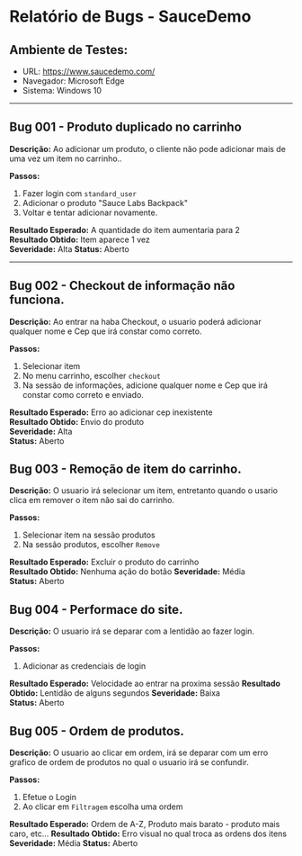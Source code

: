 # Relatório de Bugs - SauceDemo

##  Ambiente de Testes:
- URL: https://www.saucedemo.com/
- Navegador: Microsoft Edge
- Sistema: Windows 10

---

##  Bug 001 - Produto duplicado no carrinho

**Descrição:** Ao adicionar um produto, o cliente não pode adicionar mais de uma vez um item no carrinho..

**Passos:**
1. Fazer login com `standard_user`
2. Adicionar o produto "Sauce Labs Backpack"
3. Voltar e tentar adicionar novamente.

**Resultado Esperado:** A quantidade do item aumentaria para 2  
**Resultado Obtido:** Item aparece 1 vez  
**Severidade:** Alta 
**Status:** Aberto

---

##  Bug 002 - Checkout de informação não funciona.

**Descrição:** Ao entrar na haba Checkout, o usuario poderá adicionar qualquer nome e Cep que irá constar como correto.

**Passos:**
1. Selecionar item
2. No menu carrinho, escolher `checkout`
3. Na sessão de informações, adicione qualquer nome e Cep que irá constar como correto e enviado.

**Resultado Esperado:** Erro ao adicionar cep inexistente  
**Resultado Obtido:** Envio do produto  
**Severidade:** Alta  
**Status:** Aberto

##  Bug 003 - Remoção de item do carrinho.

**Descrição:** O usuario irá selecionar um item, entretanto quando o usario clica em remover o item não sai do carrinho.

**Passos:**
1. Selecionar item na sessão produtos
2. Na sessão produtos, escolher `Remove`

**Resultado Esperado:** Excluir o produto do carrinho  
**Resultado Obtido:** Nenhuma ação do botão
**Severidade:** Média  
**Status:** Aberto

##  Bug 004 - Performace do site.

**Descrição:** O usuario irá se deparar com a lentidão ao fazer login.

**Passos:**
1. Adicionar as credenciais de login

**Resultado Esperado:** Velocidade ao entrar na proxima sessão
**Resultado Obtido:** Lentidão de alguns segundos
**Severidade:** Baixa  
**Status:** Aberto

##  Bug 005 - Ordem de produtos.

**Descrição:** O usuario ao clicar em ordem, irá se deparar com um erro grafico de ordem de produtos no qual o usuario irá se confundir.

**Passos:**
1. Efetue o Login
2. Ao clicar em `Filtragem` escolha uma ordem
   
**Resultado Esperado:** Ordem de A-Z, Produto mais barato - produto mais caro, etc...
**Resultado Obtido:** Erro visual no qual troca as ordens dos itens
**Severidade:** Média 
**Status:** Aberto
